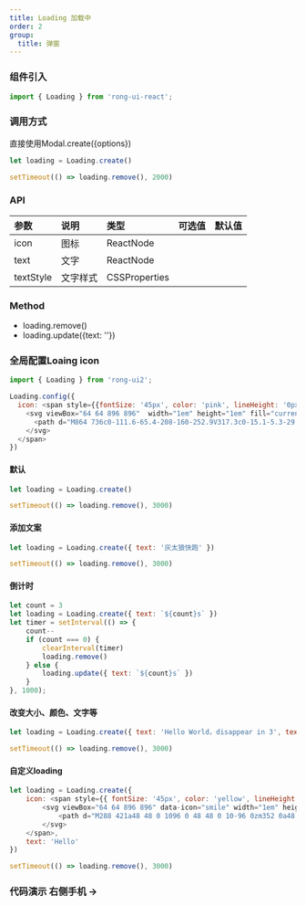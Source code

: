 ```yaml
---
title: Loading 加载中
order: 2
group:
  title: 弹窗
---
```


### 组件引入
```js
import { Loading } from 'rong-ui-react';
```

### 调用方式
直接使用Modal.create({options})

```js
let loading = Loading.create()

setTimeout(() => loading.remove(), 2000)
```

### API

| 参数      | 说明    | 类型      | 可选值       | 默认值   |
|:- |:- |:- |:-  |:- |
| icon | 图标 | ReactNode| | |
| text | 文字 | ReactNode| | |
| textStyle | 文字样式 | CSSProperties  | | |


### Method
* loading.remove()
* loading.update({text: ''})


### 全局配置Loaing icon

```js
import { Loading } from 'rong-ui2';

Loading.config({
  icon: <span style={{fontSize: '45px', color: 'pink', lineHeight: '0px'}}>
    <svg viewBox="64 64 896 896"  width="1em" height="1em" fill="currentColor">
      <path d="M864 736c0-111.6-65.4-208-160-252.9V317.3c0-15.1-5.3-29.7-15.1-41.2L536.5 95.4C530.1 87.8 521 84 512 84s-18.1 3.8-24.5 11.4L335.1 276.1a63.97 63.97 0 00-15.1 41.2v165.8C225.4 528 160 624.4 160 736h156.5c-2.3 7.2-3.5 15-3.5 23.8 0 22.1 7.6 43.7 21.4 60.8a97.2 97.2 0 0043.1 30.6c23.1 54 75.6 88.8 134.5 88.8 29.1 0 57.3-8.6 81.4-24.8 23.6-15.8 41.9-37.9 53-64a97 97 0 0043.1-30.5 97.52 97.52 0 0021.4-60.8c0-8.4-1.1-16.4-3.1-23.8H864zM762.3 621.4c9.4 14.6 17 30.3 22.5 46.6H700V558.7a211.6 211.6 0 0162.3 62.7zM388 483.1V318.8l124-147 124 147V668H388V483.1zM239.2 668c5.5-16.3 13.1-32 22.5-46.6 16.3-25.2 37.5-46.5 62.3-62.7V668h-84.8zm388.9 116.2c-5.2 3-11.2 4.2-17.1 3.4l-19.5-2.4-2.8 19.4c-5.4 37.9-38.4 66.5-76.7 66.5-38.3 0-71.3-28.6-76.7-66.5l-2.8-19.5-19.5 2.5a27.7 27.7 0 01-17.1-3.5c-8.7-5-14.1-14.3-14.1-24.4 0-10.6 5.9-19.4 14.6-23.8h231.3c8.8 4.5 14.6 13.3 14.6 23.8-.1 10.2-5.5 19.6-14.2 24.5zM464 400a48 48 0 1096 0 48 48 0 10-96 0z"></path>
    </svg>
  </span>
})
```

#### 默认
```js
let loading = Loading.create()

setTimeout(() => loading.remove(), 3000)
```


#### 添加文案
```js
let loading = Loading.create({ text: '灰太狼快跑' })

setTimeout(() => loading.remove(), 3000)
```

#### 倒计时
```js
let count = 3
let loading = Loading.create({ text: `${count}s` })
let timer = setInterval(() => {
	count--
	if (count === 0) {
		clearInterval(timer)
		loading.remove()
	} else {
		loading.update({ text: `${count}s` })
	}
}, 1000);
```


#### 改变大小、颜色、文字等
```js
let loading = Loading.create({ text: 'Hello World，disappear in 3', textStyle: { color: '#e0a711'}})

setTimeout(() => loading.remove(), 3000)
```

#### 自定义loading
```js
let loading = Loading.create({
	icon: <span style={{ fontSize: '45px', color: 'yellow', lineHeight: '0px' }}>
		<svg viewBox="64 64 896 896" data-icon="smile" width="1em" height="1em" fill="currentColor">
			<path d="M288 421a48 48 0 1096 0 48 48 0 10-96 0zm352 0a48 48 0 1096 0 48 48 0 10-96 0zM512 64C264.6 64 64 264.6 64 512s200.6 448 448 448 448-200.6 448-448S759.4 64 512 64zm263 711c-34.2 34.2-74 61-118.3 79.8C611 874.2 562.3 884 512 884c-50.3 0-99-9.8-144.8-29.2A370.4 370.4 0 01248.9 775c-34.2-34.2-61-74-79.8-118.3C149.8 611 140 562.3 140 512s9.8-99 29.2-144.8A370.4 370.4 0 01249 248.9c34.2-34.2 74-61 118.3-79.8C413 149.8 461.7 140 512 140c50.3 0 99 9.8 144.8 29.2A370.4 370.4 0 01775.1 249c34.2 34.2 61 74 79.8 118.3C874.2 413 884 461.7 884 512s-9.8 99-29.2 144.8A368.89 368.89 0 01775 775zM664 533h-48.1c-4.2 0-7.8 3.2-8.1 7.4C604 589.9 562.5 629 512 629s-92.1-39.1-95.8-88.6c-.3-4.2-3.9-7.4-8.1-7.4H360a8 8 0 00-8 8.4c4.4 84.3 74.5 151.6 160 151.6s155.6-67.3 160-151.6a8 8 0 00-8-8.4z"></path>
		</svg>
	</span>,
	text: 'Hello'
})

setTimeout(() => loading.remove(), 3000)
```

### 代码演示 <Badge> 右侧手机 → </Badge>
<code src="./demo.jsx"></code>
